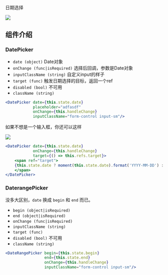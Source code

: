 日期选择

![](http://7xlnio.com1.z0.glb.clouddn.com/16-7-29/77667212.jpg)

## 组件介绍

### DatePicker

- `date (object)` Date对象
- `onChange (func|isRequired)` 选择后回调，参数是Date对象
- `inputClassName (string)` 自定义input的样子
- `target (func)` 触发日期选择的目标，返回一个ref
- `disabled (bool)` 不可用
- `className (string)`

```jsx
<DatePicker date={this.state.date}
            placeholder="adfasdf"
            onChange={this.handleChange}
            inputClassName="form-control input-sm"/>
```

如果不想是一个输入框，你还可以这样

![](http://7xlnio.com1.z0.glb.clouddn.com/16-7-29/56544845.jpg)

```jsx
<DatePicker date={this.state.date} 
            onChange={this.handleChange} 
            target={() => this.refs.target}>
    <span ref="target">
    {this.state.date ? moment(this.state.date).format('YYYY-MM-DD') : '请点击选择'}
    </span>
</DatePicker>
```

### DaterangePicker

没多大区别，`date` 换成 `begin` 和 `end` 而已。

- `begin (object|isRequired)`
- `end (object|isRequired)`
- `onChange (func|isRequired)`
- `inputClassName (string)`
- `target (func)`
- `disabled (bool)` 不可用
- `className (string)`

```jsx
<DateRangePicker begin={this.state.begin}
                 end={this.state.end}
                 onChange={this.handleChange}
                 inputClassName="form-control input-sm"/>
```